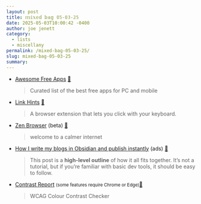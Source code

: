 ```yaml
---
layout: post
title: 𝕞𝕚𝕩𝕖𝕕 𝕓𝕒𝕘 𝟘𝟝-𝟘𝟛-𝟚𝟝
date: 2025-05-03T10:00:42 -0400
author: joe jenett
category:
  - lists
  - miscellany
permalink: /mixed-bag-05-03-25/
slug: mixed-bag-05-03-25
summary:
---
```

<ul class="links">
	<li><a title="GitHub - Axorax/awesome-free-apps" href="https://github.com/Axorax/awesome-free-apps">Awesome Free Apps</a> <a title="source" href="https://pinboard.in/u:tdjones">📌</a><blockquote><p>Curated list of the best free apps for PC and mobile</p></blockquote></li>
		<li><a title="browser extension" href="https://lydell.github.io/LinkHints/">Link Hints</a> <a title="source" href="https://pinboard.in/u:e2b">📌</a><blockquote><p>A browser extension that lets you click with your keyboard.</p></blockquote></li>
	<li><a title="zen browser" href="https://zen-browser.app/">Zen Browser</a> (beta) <a title="source" href="https://pinboard.in/u:ascarida">📌</a><blockquote><p>welcome to a calmer internet</p></blockquote></li>
	<li><a title="by Gautham Shankar" href="https://ingau.me/blog/how-i-write-my-blogs-in-obsidian-and-publish-instantly/">How I write my blogs in Obsidian and publish instantly</a> (ads) <a title="source" href="https://pinboard.in/u:mateja">📌</a><blockquote><p>This post is a <strong>high-level outline</strong> of how it all fits together. It’s not a tutorial, but if you’re familiar with basic dev tools, it should be easy to follow.</p></blockquote></li>
	<li><a title="Contrast Report" href="https://contrast.report/">Contrast Report</a> <small>(some features require Chrome or Edge)</small><a title="source" href="https://pinboard.in/u:ascarida">📌</a><blockquote><p>WCAG Colour Contrast Checker</p></blockquote></li>
</ul>
<a href="https://brid.gy/publish/mastodon"></a>